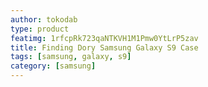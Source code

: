 ```yaml
---
author: tokodab
type: product
featimg: 1rfcpRk723qaNTKVH1M1Pmw0YtLrP5zav
title: Finding Dory Samsung Galaxy S9 Case
tags: [samsung, galaxy, s9]
category: [samsung]
---
```

